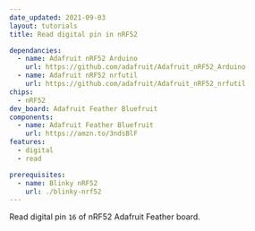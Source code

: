 ```yaml
---
date_updated: 2021-09-03
layout: tutorials
title: Read digital pin in nRF52

dependancies:
  - name: Adafruit nRF52 Arduino
    url: https://github.com/adafruit/Adafruit_nRF52_Arduino
  - name: Adafruit nRF52 nrfutil
    url: https://github.com/adafruit/Adafruit_nRF52_nrfutil
chips:
  - nRF52
dev_board: Adafruit Feather Bluefruit
components:
  - name: Adafruit Feather Bluefruit
    url: https://amzn.to/3ndsBlF
features:
  - digital
  - read

prerequisites:
  - name: Blinky nRF52
    url: ./blinky-nrf52
---
```


Read digital pin `16` of nRF52 Adafruit Feather board.

